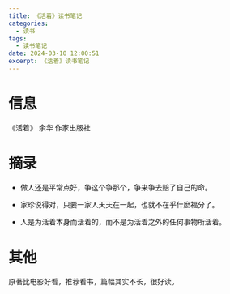 ```yaml
---
title: 《活着》读书笔记
categories:
  - 读书
tags:
  - 读书笔记
date: 2024-03-10 12:00:51
excerpt: 《活着》读书笔记
---
```


# 信息

《活着》 余华 作家出版社

# 摘录

- 做人还是平常点好，争这个争那个，争来争去赔了自己的命。

- 家珍说得对，只要一家人天天在一起，也就不在乎什麽福分了。

- 人是为活着本身而活着的，而不是为活着之外的任何事物所活着。

# 其他

原著比电影好看，推荐看书，篇幅其实不长，很好读。